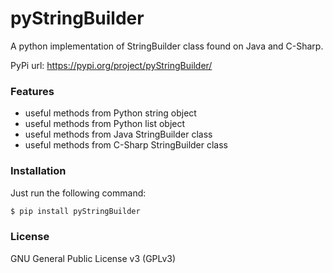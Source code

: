 # pyStringBuilder
A python implementation of StringBuilder class found on Java and C-Sharp.

PyPi url: https://pypi.org/project/pyStringBuilder/

### Features
  - useful methods from Python string object
  - useful methods from Python list object
  - useful methods from Java StringBuilder class
  - useful methods from C-Sharp StringBuilder class

### Installation

Just run the following command:
```sh
$ pip install pyStringBuilder
```

### License
GNU General Public License v3 (GPLv3)

